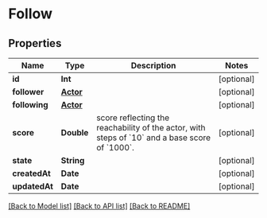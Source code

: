 # Follow

## Properties
Name | Type | Description | Notes
------------ | ------------- | ------------- | -------------
**id** | **Int** |  | [optional] 
**follower** | [**Actor**](Actor.md) |  | [optional] 
**following** | [**Actor**](Actor.md) |  | [optional] 
**score** | **Double** | score reflecting the reachability of the actor, with steps of &#x60;10&#x60; and a base score of &#x60;1000&#x60;. | [optional] 
**state** | **String** |  | [optional] 
**createdAt** | **Date** |  | [optional] 
**updatedAt** | **Date** |  | [optional] 

[[Back to Model list]](../README.md#documentation-for-models) [[Back to API list]](../README.md#documentation-for-api-endpoints) [[Back to README]](../README.md)


